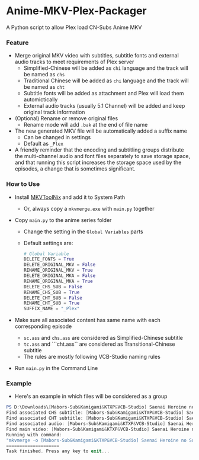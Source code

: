 # Anime-MKV-Plex-Packager
A Python script to allow Plex load CN-Subs Anime MKV 

### Feature

- Merge original MKV video with subtitles, subtitle fonts and external audio tracks to meet requirements of Plex server
  - Simplified-Chinese will be added as ```chi``` language and the track will be named as ```chs```
  - Traditional Chinese will be added as ```chi``` language and the track will be named as ```cht```
  - Subtitle fonts will be added as attachment and Plex will load them automictically
  - External audio tracks (usually 5.1 Channel) will be added and keep original track information
- (Optional) Rename or remove original files
  - Rename mode will add ```.bak``` at the end of file name
- The new generated MKV file will be automatically added a suffix name 
  - Can be changed in settings
  - Default as ```_Plex```
- A friendly reminder that the encoding and subtitling groups distribute the multi-channel audio and font files separately to save storage space, and that running this script increases the storage space used by the episodes, a change that is sometimes significant.

### How to  Use

- Install [MKVToolNix](https://mkvtoolnix.download/) and add it to System Path

  - Or, always copy a ```mkvmerge.exe``` with ```main.py``` together

- Copy ```main.py``` to the anime series folder

  - Change the setting in the ```Global Variables``` parts

  - Default settings are:

    ```python
    # Global Variable
    DELETE_FONTS = True
    DELETE_ORIGINAL_MKV = False
    RENAME_ORIGINAL_MKV = True
    DELETE_ORIGINAL_MKA = False
    RENAME_ORIGINAL_MKA = True
    DELETE_CHS_SUB = False
    RENAME_CHS_SUB = True
    DELETE_CHT_SUB = False
    RENAME_CHT_SUB = True
    SUFFIX_NAME = "_Plex"
    ```

- Make sure all associated content has same name with each corresponding episode

  - ```sc.ass``` and ```chs.ass``` are considered as Simplified-Chinese subtitle
  - ```tc.ass``` and ```cht.ass`` are considered as Transitional-Chinese subtitle
  - The rules are mostly following VCB-Studio naming rules

- Run ```main.py``` in the Command Line

### Example

- Here's an example in which files will be considered as a group

```powershell
PS D:\Downloads\[Mabors-Sub&Kamigami&KTXP&VCB-Studio] Saenai Heroine no Sodatekata Fine [Ma10p_1080p]> python main.py
Find associated CHS subtitle: [Mabors-Sub&Kamigami&KTXP&VCB-Studio] Saenai Heroine no Sodatekata Fine [Ma10p_1080p][x265_flac].chs_v2.ass
Find associated CHT subtitle: [Mabors-Sub&Kamigami&KTXP&VCB-Studio] Saenai Heroine no Sodatekata Fine [Ma10p_1080p][x265_flac].cht_v2.ass
Find associated audio: [Mabors-Sub&Kamigami&KTXP&VCB-Studio] Saenai Heroine no Sodatekata Fine [Ma10p_1080p][x265_flac].mka
Find main video: [Mabors-Sub&Kamigami&KTXP&VCB-Studio] Saenai Heroine no Sodatekata Fine [Ma10p_1080p][x265_flac].mkv
Running with command:
"mkvmerge -o [Mabors-Sub&Kamigami&KTXP&VCB-Studio] Saenai Heroine no Sodatekata Fine [Ma10p_1080p][x265_flac]_Plex.mkv --language 0:und --default-track 0:1 --forced-track 0:0 -d 0 -A -S [Mabors-Sub&Kamigami&KTXP&VCB-Studio] Saenai Heroine no Sodatekata Fine [Ma10p_1080p][x265_flac].mkv --language 1:jpn --default-track 1:1 --forced-track 1:0 -D -a 1 -S [Mabors-Sub&Kamigami&KTXP&VCB-Studio] Saenai Heroine no Sodatekata Fine [Ma10p_1080p][x265_flac].mkv --track-name 0:chs --language 0:chi --default-track 0:1 --forced-track 0:0 -D -A -s 0 [Mabors-Sub&Kamigami&KTXP&VCB-Studio] Saenai Heroine no Sodatekata Fine [Ma10p_1080p][x265_flac].chs_v2.ass --track-name 0:cht --language 0:chi --default-track 0:0 --forced-track 0:0 -D -A -s 0 [Mabors-Sub&Kamigami&KTXP&VCB-Studio] Saenai Heroine no Sodatekata Fine [Ma10p_1080p][x265_flac].cht_v2.ass --default-track 0:0 --forced-track 0:0 -D -a 0 -S [Mabors-Sub&Kamigami&KTXP&VCB-Studio] Saenai Heroine no Sodatekata Fine [Ma10p_1080p][x265_flac].mka"
====================
Task finished. Press any key to exit...
```



